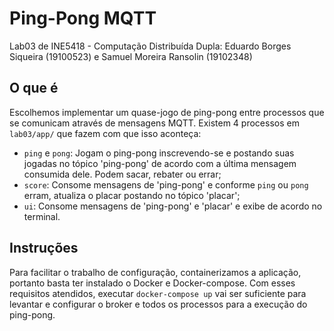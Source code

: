 # Ping-Pong MQTT

Lab03 de INE5418 - Computação Distribuída
Dupla: Eduardo Borges Siqueira (19100523) e Samuel Moreira Ransolin (19102348)

## O que é

Escolhemos implementar um quase-jogo de ping-pong entre processos que se comunicam através de mensagens MQTT.
Existem 4 processos em `lab03/app/` que fazem com que isso aconteça:

- `ping` e `pong`: Jogam o ping-pong inscrevendo-se e postando suas jogadas no tópico 'ping-pong' de acordo com a última mensagem consumida dele. Podem sacar, rebater ou errar;
- `score`: Consome mensagens de 'ping-pong' e conforme `ping` ou `pong` erram, atualiza o placar postando no tópico 'placar';
- `ui`: Consome mensagens de 'ping-pong' e 'placar' e exibe de acordo no terminal.

## Instruções

Para facilitar o trabalho de configuração, containerizamos a aplicação, portanto basta ter instalado o Docker e Docker-compose.
Com esses requisitos atendidos, executar `docker-compose up` vai ser suficiente para levantar e configurar o broker e todos os processos para a execução do ping-pong.
